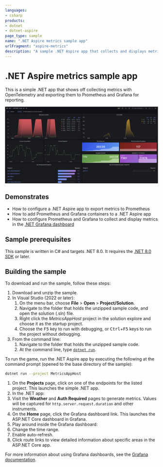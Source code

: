 ```yaml
---
languages:
- csharp
products:
- dotnet
- dotnet-aspire
page_type: sample
name: ".NET Aspire metrics sample app"
urlFragment: "aspire-metrics"
description: "A sample .NET Aspire app that collects and displays metrics using Prometheus and Grafana."
---
```


# .NET Aspire metrics sample app

This is a simple .NET app that shows off collecting metrics with OpenTelemetry and exporting them to Prometheus and Grafana for reporting.

![Screenshot of the ASP.NET Core Grafana dashboard](./images/dashboard-screenshot.png)

## Demonstrates

- How to configure a .NET Aspire app to export metrics to Prometheus
- How to add Prometheus and Grafana containers to a .NET Aspire app
- How to configure Prometheus and Grafana to collect and display metrics in the [.NET Grafana dashboard](https://aka.ms/dotnet/grafana-source)

## Sample prerequisites

This sample is written in C# and targets .NET 8.0. It requires the [.NET 8.0 SDK](https://dotnet.microsoft.com/download/dotnet/8.0) or later.

## Building the sample

To download and run the sample, follow these steps:

1. Download and unzip the sample.
2. In Visual Studio (2022 or later):
    1. On the menu bar, choose **File** > **Open** > **Project/Solution**.
    2. Navigate to the folder that holds the unzipped sample code, and open the solution (.sln) file.
    3. Right click the _MetricsAppHost_ project in the solution explore and choose it as the startup project.
    4. Choose the <kbd>F5</kbd> key to run with debugging, or <kbd>Ctrl</kbd>+<kbd>F5</kbd> keys to run the project without debugging.
3. From the command line:
   1. Navigate to the folder that holds the unzipped sample code.
   2. At the command line, type [`dotnet run`](https://docs.microsoft.com/dotnet/core/tools/dotnet-run).

To run the game, run the .NET Aspire app by executing the following at the command prompt (opened to the base directory of the sample):

``` bash
dotnet run --project MetricsAppHost
```

1. On the **Projects** page, click on one of the endpoints for the listed project. This launches the simple .NET app.
2. In the .NET app:
  1. Visit the **Weather** and **Auth Required** pages to generate metrics. Values will be captured for `http.server.request.duration` and other instruments.
  2. On the **Home** page, click the Grafana dashboard link. This launches the ASP.NET Core dashboard in Grafana.
3. Play around inside the Grafana dashboard:
  1. Change the time range.
  2. Enable auto-refresh.
  3. Click route links to view detailed information about specific areas in the ASP.NET Core app.

For more information about using Grafana dashboards, see the [Grafana documentation](https://grafana.com/docs/grafana/latest/dashboards/use-dashboards/).
